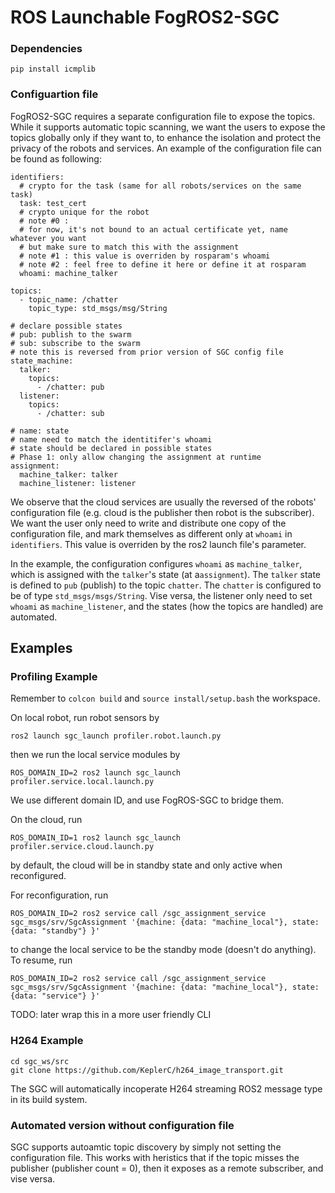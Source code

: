 # ROS Launchable FogROS2-SGC

### Dependencies 
```
pip install icmplib
```

### Configuartion file 

FogROS2-SGC requires a separate configuration file to expose the topics. While it supports automatic topic scanning, we want the users to expose the topics globally only if they want to, to enhance the isolation and protect the privacy of the robots and services. An example of the configuration file can be found as following: 

```
identifiers: 
  # crypto for the task (same for all robots/services on the same task)
  task: test_cert 
  # crypto unique for the robot 
  # note #0 : 
  # for now, it's not bound to an actual certificate yet, name whatever you want
  # but make sure to match this with the assignment 
  # note #1 : this value is overriden by rosparam's whoami
  # note #2 : feel free to define it here or define it at rosparam
  whoami: machine_talker 
  
topics:
  - topic_name: /chatter
    topic_type: std_msgs/msg/String

# declare possible states 
# pub: publish to the swarm
# sub: subscribe to the swarm
# note this is reversed from prior version of SGC config file
state_machine: 
  talker: 
    topics:
      - /chatter: pub 
  listener: 
    topics:
      - /chatter: sub 

# name: state
# name need to match the identitifer's whoami
# state should be declared in possible states 
# Phase 1: only allow changing the assignment at runtime 
assignment:
  machine_talker: talker
  machine_listener: listener
```

We observe that the cloud services are usually the reversed of the robots' configuration file (e.g. cloud is the publisher then robot is the subscriber). We want the user only need to write and distribute one copy of the configuration file, and mark themselves as different only at `whoami` in `identifiers`. This value is overriden by the ros2 launch file's parameter. 

In the example, the configuration configures `whoami` as `machine_talker`, which is assigned with the `talker`'s state (at a`assignment`). The `talker` state is defined to `pub` (publish) to the topic `chatter`. The `chatter` is configured to be of type `std_msgs/msgs/String`. Vise versa, the listener only need to set `whoami` as `machine_listener`, and the states (how the topics are handled) are automated. 


## Examples 

### Profiling Example 
Remember to `colcon build` and `source install/setup.bash` the workspace. 

On local robot, run robot sensors by 
```
ros2 launch sgc_launch profiler.robot.launch.py 
```
then we run the local service modules by 
```
ROS_DOMAIN_ID=2 ros2 launch sgc_launch profiler.service.local.launch.py
```
We use different domain ID, and use FogROS-SGC to bridge them. 


On the cloud, run 
```
ROS_DOMAIN_ID=1 ros2 launch sgc_launch profiler.service.cloud.launch.py
```
by default, the cloud will be in standby state and only active when reconfigured. 


For reconfiguration, run 
```
ROS_DOMAIN_ID=2 ros2 service call /sgc_assignment_service sgc_msgs/srv/SgcAssignment '{machine: {data: "machine_local"}, state: {data: "standby"} }'
```
to change the local service to be the standby mode (doesn't do anything). 
To resume, run 
```
ROS_DOMAIN_ID=2 ros2 service call /sgc_assignment_service sgc_msgs/srv/SgcAssignment '{machine: {data: "machine_local"}, state: {data: "service"} }'
```
TODO: later wrap this in a more user friendly CLI


### H264 Example 

```
cd sgc_ws/src
git clone https://github.com/KeplerC/h264_image_transport.git
```

The SGC will automatically incoperate H264 streaming ROS2 message type in its build system. 


### Automated version without configuration file 

SGC supports autoamtic topic discovery by simply not setting the configuration file. This works with heristics that if the topic misses the publisher (publisher count = 0), then it exposes as a remote subscriber, and vise versa. 


